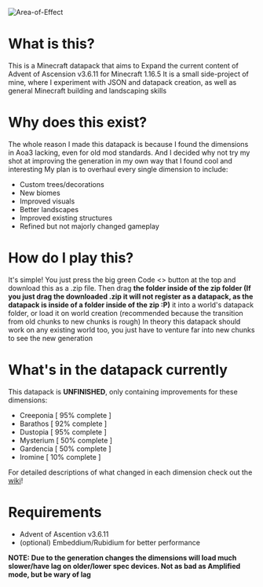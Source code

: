 ![Area-of-Effect](https://github.com/user-attachments/assets/a303c453-656d-4cfc-b8aa-36d0e6651f89)

# What is this?
This is a Minecraft datapack that aims to Expand the current content of Advent of Ascension v3.6.11 for Minecraft 1.16.5
It is a small side-project of mine, where I experiment with JSON and datapack creation, as well as general Minecraft building and landscaping skills

# Why does this exist?
The whole reason I made this datapack is because I found the dimensions in Aoa3 lacking, even for old mod standards. And I decided why not try my shot at improving the generation in my own way that I found cool and interesting
My plan is to overhaul every single dimension to include:
- Custom trees/decorations
- New biomes
- Improved visuals
- Better landscapes
- Improved existing structures
- Refined but not majorly changed gameplay

# How do I play this?
It's simple! You just press the big green Code <> button at the top and download this as a .zip file. 
Then drag **the folder inside of the zip folder (If you just drag the downloaded .zip it will not register as a datapack, as the datapack is inside of a folder inside of the zip :P)** it into a world's datapack folder, or load it on world creation (recommended because the transition from old chunks to new chunks is rough)
In theory this datapack should work on any existing world too, you just have to venture far into new chunks to see the new generation

# What's in the datapack currently
This datapack is **UNFINISHED**, only containing improvements for these dimensions:
* Creeponia [ 95% complete ]
* Barathos [ 92% complete ]
* Dustopia [ 95% complete ]
* Mysterium [ 50% complete ]
* Gardencia [ 50% complete ]
* Iromine [ 10% complete ]

For detailed descriptions of what changed in each dimension check out the [wiki](https://github.com/MateussDev-backrooms/AdventOfExpansion/wiki)! 

# Requirements
- Advent of Ascention v3.6.11
- (optional) Embeddium/Rubidium for better performance

**NOTE: Due to the generation changes the dimensions will load much slower/have lag on older/lower spec devices. Not as bad as Amplified mode, but be wary of lag**
